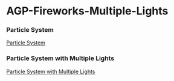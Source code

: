 # AGP-Fireworks-Multiple-Lights

### Particle System
[Particle System](https://www.youtube.com/watch?v=nE0npEG-Gac)

### Particle System with Multiple Lights
[Particle System with Multiple Lights](https://www.youtube.com/watch?v=1L254BKJxJ8)
